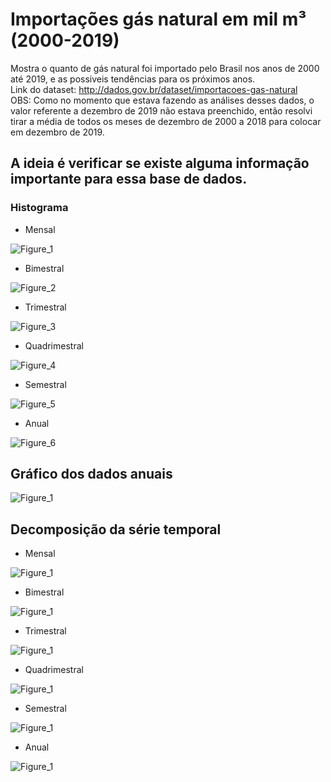 # Importações gás natural em mil m³ (2000-2019)
Mostra o quanto de gás natural foi importado pelo Brasil nos anos de 2000 até 2019, e as possiveis tendências para os próximos anos.<br/>
Link do dataset: http://dados.gov.br/dataset/importacoes-gas-natural<br/>
OBS: Como no momento que estava fazendo as análises desses dados, o valor referente a dezembro de 2019 não estava preenchido, então resolvi tirar a média de todos os meses de dezembro de 2000 a 2018 para colocar em dezembro de 2019.

## A ideia é verificar se existe alguma informação importante para essa base de dados.

### Histograma

- Mensal

![Figure_1](https://user-images.githubusercontent.com/48027825/73208118-a882e480-4124-11ea-8b99-23a0a7c0bf4b.png)

- Bimestral

![Figure_2](https://user-images.githubusercontent.com/48027825/73208119-a91b7b00-4124-11ea-9331-41dfbd94047b.png)

- Trimestral

![Figure_3](https://user-images.githubusercontent.com/48027825/73208120-a91b7b00-4124-11ea-8013-d5ce6ec77e8b.png)

- Quadrimestral

![Figure_4](https://user-images.githubusercontent.com/48027825/73208121-a91b7b00-4124-11ea-84dc-9d907ce90f58.png)

- Semestral

![Figure_5](https://user-images.githubusercontent.com/48027825/73208122-a91b7b00-4124-11ea-9e2e-d8d8d8d44a21.png)

- Anual

![Figure_6](https://user-images.githubusercontent.com/48027825/73208123-a9b41180-4124-11ea-9b58-a290ce4befea.png)

## Gráfico dos dados anuais

![Figure_1](https://user-images.githubusercontent.com/48027825/73303356-1b5b9080-41f5-11ea-9227-063fa79522e6.png)

## Decomposição da série temporal

- Mensal

![Figure_1](https://user-images.githubusercontent.com/48027825/73206500-cac73300-4121-11ea-86a8-d35921582fd6.png)

- Bimestral

![Figure_1](https://user-images.githubusercontent.com/48027825/73214824-aecb8d80-4131-11ea-9a27-6c83ae483bf7.png)

- Trimestral

![Figure_1](https://user-images.githubusercontent.com/48027825/73226925-78e9d180-4150-11ea-8f2a-60d3d7285edd.png)

- Quadrimestral

![Figure_1](https://user-images.githubusercontent.com/48027825/73228416-4393b280-4155-11ea-9f7c-dd502c6681d1.png)

- Semestral

![Figure_1](https://user-images.githubusercontent.com/48027825/73229659-4bedec80-4159-11ea-8cca-25028fb5380b.png)

- Anual

![Figure_1](https://user-images.githubusercontent.com/48027825/73229964-71c7c100-415a-11ea-89eb-4a8204872b9b.png)
